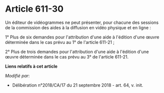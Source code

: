 # Article 611-30

Un éditeur de vidéogrammes ne peut présenter, pour chacune des sessions de la commission des aides à la diffusion en vidéo
physique et en ligne :

1° Plus de six demandes pour l'attribution d'une aide à l'édition d'une œuvre déterminée dans le cas prévu au 1° de l'article
611-21 ;

2° Plus de trois demandes pour l'attribution d'une aide à l'édition d'une œuvre déterminée dans le cas prévu au 3° de
l'article 611-21.

**Liens relatifs à cet article**

_Modifié par_:

  - Délibération n°2018/CA/17 du 21 septembre 2018 - art. 64, v. init.
